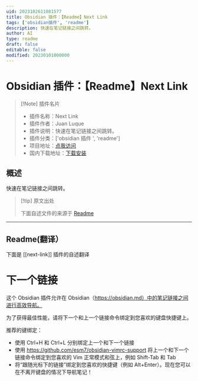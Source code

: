 ```yaml
---
uid: 2023102611081577
title: Obsidian 插件：【Readme】Next Link
tags: ['obsidian插件', 'readme']
description: 快速在笔记链接之间跳转。
author: AI
type: readme
draft: false
editable: false
modified: 20230101000000
---
```


# Obsidian 插件：【Readme】Next Link

> [!Note] 插件名片
> - 插件名称：Next Link
> - 插件作者：Juan Luque
> - 插件说明：快速在笔记链接之间跳转。
> - 插件分类：['obsidian 插件 ', 'readme']
> - 项目地址：[点我访问](https://github.com/jdluque/next-link)
> - 国内下载地址：[下载安装](https://pkmer.cn/products/plugin/pluginMarket/?next-link)

## 概述

快速在笔记链接之间跳转。

> [!tip] 原文出处
>
>下面自述文件的来源于 [Readme](https://ghproxy.net/https://raw.githubusercontent.com/jdluque/next-link/master/README.md)
>

---

## Readme(翻译）

下面是 [[next-link]] 插件的自述翻译

# 下一个链接

这个 Obsidian 插件允许在 Obsidian（<https://obsidian.md）中的笔记链接之间进行高效导航。>

为了获得最佳性能，请将下一个和上一个链接命令绑定到您喜欢的键盘快捷键上。

推荐的键绑定：

- 使用 Ctrl+H 和 Ctrl+L 分别绑定上一个和下一个链接
- 使用 <https://github.com/esm7/obsidian-vimrc-support> 将上一个和下一个链接命令绑定到您喜欢的 Vim 正常模式和弦上，例如 Shift-Tab 和 Tab
- 将“跟随光标下的链接”绑定到您喜欢的快捷键（例如 Alt+Enter）。现在您可以在不离开键盘的情况下导航笔记！



